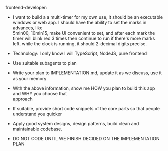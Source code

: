 frontend-developer: 
- I want to build a a multi-timer for my own use, it should be an executable     
windows or web app. I should have the ability to set the marks in advances, like       
5min00, 10min15, make UI convenient to set, and after each mark the timer will blink red 3 times
then continue to run if there's more marks left. while the clock is running, it should 2-decimal
digits precise.
                                                                                     
- Technology: I only know I will TypeScript, NodeJS, pure frontend                                    
- Use suitable subagents to plan                                                                      
- Write your plan to IMPLEMENTATION.md, update it as we discuss, use it as your memory
- With the above information, show me HOW you plan to build this app and WHY you choose that          
approach                                                                                              
- If suitable, provide short code snippets of the core parts so that people understand you quicker    
- Apply good system designs, design patterns, build clean and maintainable codebase.                  
- DO NOT CODE UNTIL WE FINISH DECIDED ON THE IMPLEMENTATION PLAN